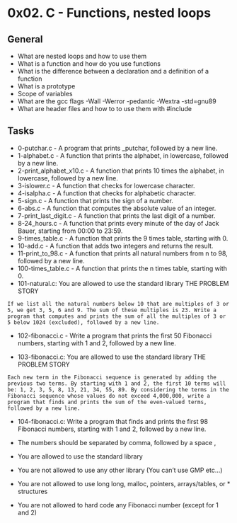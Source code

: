 # 0x02. C - Functions, nested loops

## General
* What are nested loops and how to use them
* What is a function and how do you use functions
* What is the difference between a declaration and a definition of a function
* What is a prototype
* Scope of variables
* What are the gcc flags -Wall -Werror -pedantic -Wextra -std=gnu89
* What are header files and how to to use them with #include

## Tasks
* 0-putchar.c - A program that prints _putchar, followed by a new line.
* 1-alphabet.c - A function that prints the alphabet, in lowercase, followed by a new line.
* 2-print_alphabet_x10.c - A function that prints 10 times the alphabet, in lowercase, followed by a new line.
* 3-islower.c - A function that checks for lowercase character.
* 4-isalpha.c - A function that checks for alphabetic character.
* 5-sign.c -  A function that prints the sign of a number.
* 6-abs.c - A function that computes the absolute value of an integer.
* 7-print_last_digit.c - A function that prints the last digit of a number.
* 8-24_hours.c - A function that prints every minute of the day of Jack Bauer, starting from 00:00 to 23:59.
* 9-times_table.c - A function that prints the 9 times table, starting with 0.
* 10-add.c - A function that adds two integers and returns the result.
* 11-print_to_98.c - A function that prints all natural numbers from n to 98, followed by a new line.
* 100-times_table.c - A function that prints the n times table, starting with 0.
* 101-natural.c: You are allowed to use the standard library
THE PROBLEM STORY
```
If we list all the natural numbers below 10 that are multiples of 3 or 5, we get 3, 5, 6 and 9. The sum of these multiples is 23. Write a program that computes and prints the sum of all the multiples of 3 or 5 below 1024 (excluded), followed by a new line.

```
* 102-fibonacci.c - Write a program that prints the first 50 Fibonacci numbers, starting with 1 and 2, followed by a new line.

* 103-fibonacci.c: You are allowed to use the standard library
THE PROBLEM STORY
```
Each new term in the Fibonacci sequence is generated by adding the previous two terms. By starting with 1 and 2, the first 10 terms will be: 1, 2, 3, 5, 8, 13, 21, 34, 55, 89. By considering the terms in the Fibonacci sequence whose values do not exceed 4,000,000, write a program that finds and prints the sum of the even-valued terms, followed by a new line.
```

* 104-fibonacci.c:
Write a program that finds and prints the first 98 Fibonacci numbers, starting with 1 and 2, followed by a new line.

* The numbers should be separated by comma, followed by a space ,
* You are allowed to use the standard library
* You are not allowed to use any other library (You can’t use GMP etc…)
* You are not allowed to use long long, malloc, pointers, arrays/tables, or * structures
* You are not allowed to hard code any Fibonacci number (except for 1 and 2)

